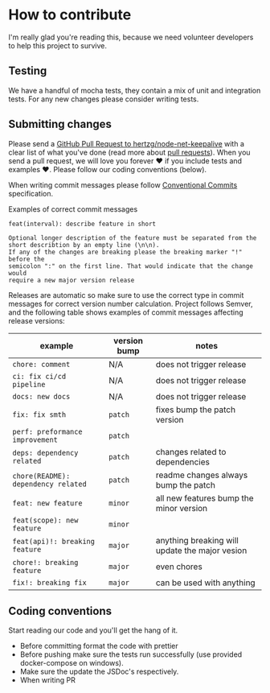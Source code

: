 # How to contribute

I'm really glad you're reading this, because we need volunteer developers to help this project to survive.

## Testing

We have a handful of mocha tests, they contain a mix of unit and integration tests.
For any new changes please consider writing tests.

## Submitting changes

Please send a [GitHub Pull Request to hertzg/node-net-keepalive](https://github.com/hertzg/node-net-keepalive/pull/new/master)
with a clear list of what you've done (read more about [pull requests](http://help.github.com/pull-requests/)).
When you send a pull request, we will love you forever :heart: if you include
tests and examples :heart:. Please follow our coding conventions (below).

When writing commit messages please follow [Conventional Commits](https://www.conventionalcommits.org/en/v1.0.0/) specification.

Examples of correct commit messages

```text
feat(interval): describe feature in short

Optional longer description of the feature must be separated from the
short describtion by an empty line (\n\n).
If any of the changes are breaking please the breaking marker "!" before the
semicolon ":" on the first line. That would indicate that the change would
require a new major version release
```

Releases are automatic so make sure to use the correct type in commit messages
for correct version number calculation. Project follows Semver, and the following
table shows examples of commit messages affecting release versions:

| example                             | version bump | notes                                          |
| ----------------------------------- | ------------ | ---------------------------------------------- |
| `chore: comment`                    | N/A          | does not trigger release                       |
| `ci: fix ci/cd pipeline`            | N/A          | does not trigger release                       |
| `docs: new docs`                    | N/A          | does not trigger release                       |
| `fix: fix smth`                     | `patch`      | fixes bump the patch version                   |
| `perf: preformance improvement`     | `patch`      |                                                |
| `deps: dependency related`          | `patch`      | changes related to dependencies                |
| `chore(README): dependency related` | `patch`      | readme changes always bump the patch           |
| `feat: new feature`                 | `minor`      | all new features bump the minor version        |
| `feat(scope): new feature`          | `minor`      |                                                |
| `feat(api)!: breaking feature`      | `major`      | anything breaking will update the major vesion |
| `chore!: breaking feature`          | `major`      | even chores                                    |
| `fix!: breaking fix`                | `major`      | can be used with anything                      |

## Coding conventions

Start reading our code and you'll get the hang of it.

- Before committing format the code with prettier
- Before pushing make sure the tests run successfully (use provided docker-compose on windows).
- Make sure the update the JSDoc's respectively.
- When writing PR
